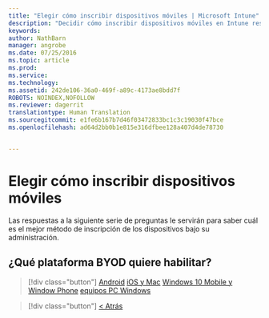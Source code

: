 ```yaml
---
title: "Elegir cómo inscribir dispositivos móviles | Microsoft Intune"
description: "Decidir cómo inscribir dispositivos móviles en Intune respondiendo a unas preguntas sencillas"
keywords: 
author: NathBarn
manager: angrobe
ms.date: 07/25/2016
ms.topic: article
ms.prod: 
ms.service: 
ms.technology: 
ms.assetid: 242de106-36a0-469f-a89c-4173ae8bdd7f
ROBOTS: NOINDEX,NOFOLLOW
ms.reviewer: dagerrit
translationtype: Human Translation
ms.sourcegitcommit: e1fe6b167b7d46f03472833bc1c3c19030f47bce
ms.openlocfilehash: ad64d2bb0b1e815e316dfbee128a407d4de78730


---
```

# Elegir cómo inscribir dispositivos móviles

Las respuestas a la siguiente serie de preguntas le servirán para saber cuál es el mejor método de inscripción de los dispositivos bajo su administración.

## **¿Qué plataforma BYOD quiere habilitar?**

> [!div class="button"]
[Android](/intune/deploy-use/set-up-android-management-with-microsoft-intune) [iOS y Mac](/intune/deploy-use/set-up-ios-and-mac-management-with-microsoft-intune) [Windows 10 Mobile y Window Phone](/intune/deploy-use/set-up-windows-phone-management-with-microsoft-intune) [equipos PC Windows](/intune/deploy-use/set-up-windows-device-management-with-microsoft-intune)

> [!div class="button"]
[< Atrás](choose-how-to-enroll-devices1.md)



<!--HONumber=Aug16_HO2-->


